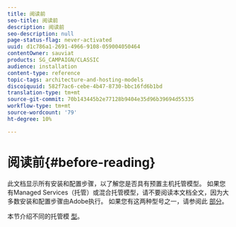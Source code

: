 ```yaml
---
title: 阅读前
seo-title: 阅读前
description: 阅读前
seo-description: null
page-status-flag: never-activated
uuid: d1c786a1-2691-4966-9108-059004050464
contentOwner: sauviat
products: SG_CAMPAIGN/CLASSIC
audience: installation
content-type: reference
topic-tags: architecture-and-hosting-models
discoiquuid: 582f7ac6-cebe-4b47-8730-bbc16fd6b1bd
translation-type: tm+mt
source-git-commit: 70b143445b2e77128b9404e35d96b39694d55335
workflow-type: tm+mt
source-wordcount: '79'
ht-degree: 10%

---
```



# 阅读前{#before-reading}

此文档显示所有安装和配置步骤，以了解您是否具有预置主机托管模型。 如果您有Managed Services（托管）或混合托管模型，请不要阅读本文档全文，因为大多数安装和配置步骤由Adobe执行。 如果您有这两种型号之一，请参阅此 [部分](../../installation/using/hosting-models.md)。

本节介绍不同的托管模 [型](../../installation/using/hosting-models.md)。
